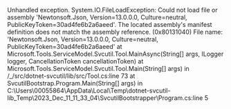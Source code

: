 Unhandled exception. System.IO.FileLoadException: Could not load file or assembly 'Newtonsoft.Json, Version=13.0.0.0, Culture=neutral, PublicKeyToken=30ad4fe6b2a6aeed'. The located assembly's manifest definition does not match the assembly reference. (0x80131040)
File name: 'Newtonsoft.Json, Version=13.0.0.0, Culture=neutral, PublicKeyToken=30ad4fe6b2a6aeed'
   at Microsoft.Tools.ServiceModel.Svcutil.Tool.MainAsync(String[] args, ILogger logger, CancellationToken cancellationToken)
   at Microsoft.Tools.ServiceModel.Svcutil.Tool.Main(String[] args) in /_/src/dotnet-svcutil/lib/src/Tool.cs:line 73
   at SvcutilBootstrap.Program.Main(String[] args) in C:\Users\00055864\AppData\Local\Temp\dotnet-svcutil-lib_Temp\2023_Dec_11_11_33_04\SvcutilBootstrapper\Program.cs:line 5
